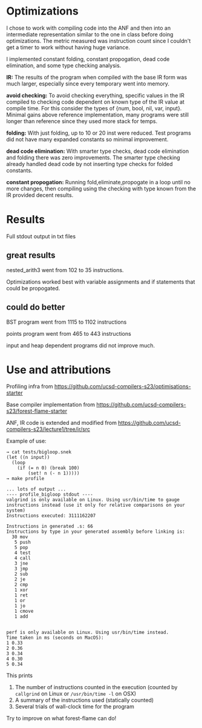 # Optimizations
I chose to work with compiling code into the ANF and then into an intermediate
representation similar to the one in class before doing optimizations. The metric measured was instruction count since I couldn't get a timer to work without having huge variance.

I implemented constant folding, constant propogation, dead code elimination, and some type checking analysis.

**IR:** The results of the program when compiled with the base IR form was much larger, especially since every temporary went into memory.

**avoid checking:** To avoid checking everything, specific values in the IR compiled to checking code dependent on known type of the IR value at compile time. For this consider the types of {num, bool, nil, var, input}. Minimal gains above reference implementation, many programs were still longer than reference since they used more stack for temps.

**folding:** With just folding, up to 10 or 20 inst were reduced. Test programs did not have many expanded constants so minimal improvement.

**dead code elimination:** With smarter type checks, dead code elimination and folding there was zero improvements. The smarter type checking already handled dead code by not inserting type checks for folded constants.

**constant propogation:** Running fold,eliminate,propogate in a loop until no more changes, then compiling using the checking with type known from the IR provided decent results.

# Results
Full stdout output in txt files
## great results
nested_arith3 went from 102 to 35 instructions.

Optimizations worked best with variable assignments and if statements that could be propogated.

## could do better
BST program went from 1115 to 1102 instructions

points program went from 465 to 443 instructions

input and heap dependent programs did not improve much.

# Use and attributions

Profiling infra from https://github.com/ucsd-compilers-s23/optimisations-starter

Base compiler implementation from https://github.com/ucsd-compilers-s23/forest-flame-starter

ANF, IR code is extended and modified from https://github.com/ucsd-compilers-s23/lecture1/tree/ir/src

Example of use:

```
→ cat tests/bigloop.snek
(let ((n input))
  (loop
    (if (= n 0) (break 100)
        (set! n (- n 1)))))
→ make profile

... lots of output ...
---- profile_bigloop stdout ----
valgrind is only available on Linux. Using usr/bin/time to gauge instructions instead (use it only for relative comparisons on your system)
Instructions executed: 3111162207

Instructions in generated .s: 66
Instructions by type in your generated assembly before linking is:
  30 mov
   5 push
   5 pop
   4 test
   4 call
   3 jne
   3 jmp
   2 sub
   2 je
   2 cmp
   1 xor
   1 ret
   1 or
   1 jo
   1 cmove
   1 add


perf is only available on Linux. Using usr/bin/time instead.
Time taken in ms (seconds on MacOS):
1 0.33
2 0.36
3 0.34
4 0.30
5 0.34
```

This prints

1. The number of instructions counted in the execution (counted by `callgrind`
on Linux or `/usr/bin/time -l` on OSX)
2. A summary of the instructions used (statically counted)
3. Several trials of wall-clock time for the program

Try to improve on what forest-flame can do!
